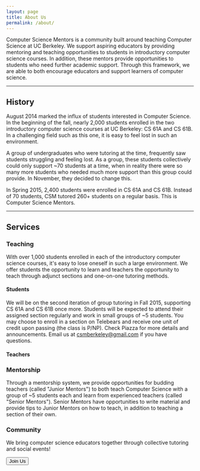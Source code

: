 ```yaml
---
layout: page
title: About Us
permalink: /about/
---
```


Computer Science Mentors is a community built around teaching Computer Science at UC Berkeley. We support aspiring educators by providing mentoring and teaching opportunities to students in introductory computer science courses. In addition, these mentors provide opportunities to students who need further academic support. Through this framework, we are able to both encourage educators and support learners of computer science.

---

## History
August 2014 marked the influx of students interested in Computer Science. In the beginning of the fall, nearly 2,000 students enrolled in the two introductory computer science courses at UC Berkeley: CS 61A and CS 61B. In a challenging field such as this one, it is easy to feel lost in such an environment.

A group of undergraduates who were tutoring at the time, frequently saw students struggling and feeling lost. As a group, these students collectively could only support ~70 students at a time, when in reality there were so many more students who needed much more support than this group could provide. In November, they decided to change this.

In Spring 2015, 2,400 students were enrolled in CS 61A and CS 61B. Instead of 70 students, CSM tutored 260+ students on a regular basis. This is Computer Science Mentors.

---

## Services

### Teaching
With over 1,000 students enrolled in each of the introductory computer science courses, it's easy to lose oneself in such a large environment. We offer students the opportunity to learn and teachers the opportunity to teach through adjunct sections and one-on-one tutoring methods.

#### Students
We will be on the second iteration of group tutoring in Fall 2015, supporting CS 61A and CS 61B once more. Students will be expected to attend their assigned section regularly and work in small groups of ~5 students. You may choose to enroll in a section on Telebears and receive one unit of credit upon passing (the class is P/NP). Check Piazza for more details and announcements. Email us at [csmberkeley@gmail.com](mailto:csmberkeley@gmail.com) if you have questions.

#### Teachers

<!-- <button>Get Tutoring</button> -->

### Mentorship
Through a mentorship system, we provide opportunities for budding teachers (called "Junior Mentors") to both teach Computer Science with a group of ~5 students each and learn from experienced teachers (called "Senior Mentors"). Senior Mentors have opportunities to write material and provide tips to Junior Mentors on how to teach, in addition to teaching a section of their own.

### Community

We bring computer science educators together through collective tutoring and social events!

[<button>Join Us</button>](/join/)
